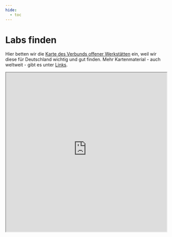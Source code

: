 ```yaml
---
hide:
  - toc
---
```


# Labs finden

Hier betten wir die [Karte des Verbunds offener Werkstätten](https://www.offene-werkstaetten.org/widgets/search) ein, weil wir diese für Deutschland wichtig und gut finden. Mehr Kartenmaterial - auch weltweit - gibt es unter [Links](links.md).  


<iframe width="100%" height="500px"  src="https://www.offene-werkstaetten.org/widgets/search" ></iframe>